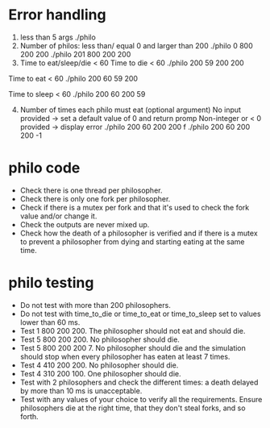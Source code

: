 # Error handling
1. less than 5 args
./philo 
2. Number of philos: less than/ equal 0 and larger than 200
./philo 0 800 200 200
./philo 201 800 200 200
3. Time to eat/sleep/die < 60
Time to die < 60
./philo 200 59 200 200

Time to eat < 60
./philo 200 60 59 200

Time to sleep < 60
./philo 200 60 200 59

4. Number of times each philo must eat (optional argument)
No input provided -> set a default value of 0 and return promp
Non-integer or < 0 provided -> display error
./philo 200 60 200 200 f
./philo 200 60 200 200 -1

# philo code

- Check there is one thread per philosopher.
- Check there is only one fork per philosopher.
- Check if there is a mutex per fork and that it's used to check the fork value and/or change it.
- Check the outputs are never mixed up.
- Check how the death of a philosopher is verified and if there is a mutex to prevent a philosopher from dying and starting eating at the same time.

# philo testing

- Do not test with more than 200 philosophers.
- Do not test with time_to_die or time_to_eat or time_to_sleep set to values lower than 60 ms.
- Test 1 800 200 200. The philosopher should not eat and should die.
- Test 5 800 200 200. No philosopher should die.
- Test 5 800 200 200 7. No philosopher should die and the simulation should stop when every philosopher has eaten at least 7 times.
- Test 4 410 200 200. No philosopher should die.
- Test 4 310 200 100. One philosopher should die.
- Test with 2 philosophers and check the different times: a death delayed by more than 10 ms is unacceptable.
- Test with any values of your choice to verify all the requirements. Ensure philosophers die at the right time, that they don't steal forks, and so forth.
